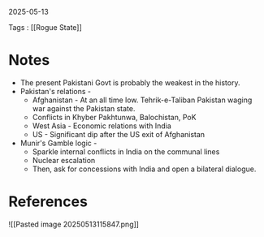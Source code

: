 2025-05-13

Tags : [[Rogue State]]
# Notes 

- The present Pakistani Govt is probably the weakest in the history.
- Pakistan's relations - 
	- Afghanistan - At an all time low. Tehrik-e-Taliban Pakistan waging war against the Pakistan state.
	- Conflicts in Khyber Pakhtunwa, Balochistan, PoK
	- West Asia - Economic relations with India
	- US - Significant dip after the US exit of Afghanistan
- Munir's Gamble logic - 
	- Sparkle internal conflicts in India on the communal lines
	- Nuclear escalation
	- Then, ask for concessions with India and open a bilateral dialogue.
# References

![[Pasted image 20250513115847.png]]
